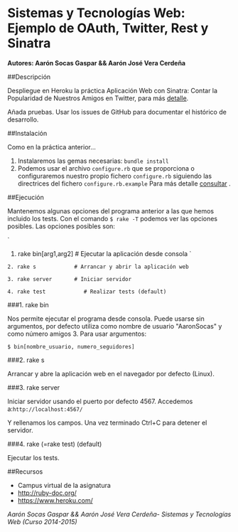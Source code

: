 # Sistemas y Tecnologías Web: Ejemplo de OAuth, Twitter, Rest y Sinatra

**Autores: Aarón Socas Gaspar && Aarón José Vera Cerdeña**

##Descripción

Despliegue en Heroku la práctica Aplicación Web con Sinatra: Contar la Popularidad de Nuestros 
Amigos en Twitter, para más [detalle](https://github.com/alu0100207385/SYTW_p1).

Añada pruebas. Usar los issues de GitHub para documentar el histórico de desarrollo. 


##Instalación

Como en la práctica anterior...

1. Instalaremos las gemas necesarias: `bundle install`
2. Podemos usar el archivo `configure.rb` que se proporciona o configuraremos nuestro propio fichero `configure.rb` siguiendo las directrices del fichero `configure.rb.example`
Para más detalle [consultar](http://nereida.deioc.ull.es/~lpp/perlexamples/node39.html) .



##Ejecución

Mantenemos algunas opciones del programa anterior a las que hemos incluido los tests. Con el comando `$ rake -T` podemos ver las opciones posibles.
Las opciones posibles son:

`
1. rake bin[arg1,arg2]  # Ejecutar la aplicación desde consola
`

`
2. rake s            # Arrancar y abrir la aplicación web
`

`
3. rake server       # Iniciar servidor
`

`
4. rake test            # Realizar tests (default)
`

###1. rake bin

Nos permite ejecutar el programa desde consola. Puede usarse sin argumentos, por defecto utiliza como 
nombre de usuario "AaronSocas" y como número amigos 3. Para usar argumentos:

`
$ bin[nombre_usuario, numero_seguidores]
`

###2. rake s

Arrancar y abre la aplicación web en el navegador por defecto (Linux).

###3. rake server

Iniciar servidor usando el puerto por defecto 4567. Accedemos a:`http://localhost:4567/`

Y rellenamos los campos. Una vez terminado Ctrl+C para detener el servidor.

###4. rake (=rake test) (default)

Ejecutar los tests.


##Recursos

- Campus virtual de la asignatura
- http://ruby-doc.org/
- https://www.heroku.com/

*Aarón Socas Gaspar && Aarón José Vera Cerdeña- Sistemas y Tecnologías Web (Curso 2014-2015)*


